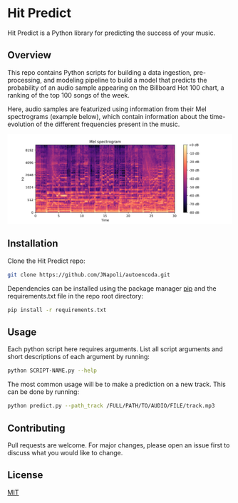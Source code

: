 # Hit Predict

Hit Predict is a Python library for predicting the success of your music.

## Overview

This repo contains Python scripts for building a data ingestion,
pre-processing, and modeling pipeline to build a model that predicts the
probability of an audio sample appearing on the Billboard Hot 100 chart,
a ranking of the top 100 songs of the week. 

Here, audio samples are featurized using information from their Mel
spectrograms (example below), which contain information about the time-evolution of the
different frequencies present in the music. 

![ScreenShot](/figs/spectrogram.png)

## Installation

Clone the Hit Predict repo:
```bash
git clone https://github.com/JNapoli/autoencoda.git
```

Dependencies can be installed using the package manager
[pip](https://pip.pypa.io/en/stable/) and the requirements.txt file in
the repo root directory:
```bash
pip install -r requirements.txt
```

## Usage

Each python script here requires arguments. List all script arguments
and short descriptions of each argument by running:

```bash
python SCRIPT-NAME.py --help
```

The most common usage will be to make a prediction on a new track. This
can be done by running:

```bash
python predict.py --path_track /FULL/PATH/TO/AUDIO/FILE/track.mp3
```

## Contributing
Pull requests are welcome. For major changes, please open an issue first to discuss what you would like to change.


## License
[MIT](https://choosealicense.com/licenses/mit/)
